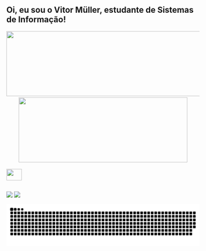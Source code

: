   ## Oi, eu sou o Vitor Müller, estudante de Sistemas de Informação!


                                        

<div align="center">
  <a href="https://github.com/vitox013">
  <img align="start" height="170em" width="1000"src="https://github-readme-stats.vercel.app/api?username=vitox013&show_icons=true&theme=radical&include_all_commits=true&count_private=true"/>
  <img align="center" height="170em" width="440" src="https://github-readme-stats.vercel.app/api/top-langs/?username=vitox013&layout=compact&langs_count=7&theme=radical"/>
</div>
  
  <div style="display: inline_block"><br>

  <img align="center" height="30" width="40" src="https://cdn.discordapp.com/attachments/845013211555692546/957193291739320330/c-original.svg">
 
</div>
  
  ##
  
  </div>
  

  <a href = "mailto:vitormuller013@gmail.com"><img src="https://img.shields.io/badge/Gmail-D14836?style=for-the-badge&logo=gmail&logoColor=white" target="_blank"></a>
  <a href="https://www.linkedin.com/in/vitor-müller" target="_blank"><img src="https://img.shields.io/badge/-LinkedIn-%230077B5?style=for-the-badge&logo=linkedin&logoColor=white" target="_blank"></a> 
  
  ![Snake animation](https://github.com/vitox013/vitox013/blob/output/github-contribution-grid-snake.svg)
  
  </div>
